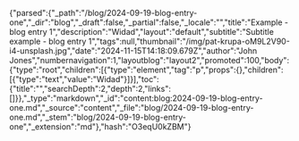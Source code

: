 {"parsed":{"_path":"/blog/2024-09-19-blog-entry-one","_dir":"blog","_draft":false,"_partial":false,"_locale":"","title":"Example - blog entry 1","description":"Widad","layout":"default","subtitle":"Subtitle example - blog entry 1","tags":null,"thumbnail":"/img/pat-krupa-oM9L2V90-i4-unsplash.jpg","date":"2024-11-15T14:18:09.679Z","author":"John Jones","numbernavigation":1,"layoutblog":"layout2","promoted":100,"body":{"type":"root","children":[{"type":"element","tag":"p","props":{},"children":[{"type":"text","value":"Widad"}]}],"toc":{"title":"","searchDepth":2,"depth":2,"links":[]}},"_type":"markdown","_id":"content:blog:2024-09-19-blog-entry-one.md","_source":"content","_file":"blog/2024-09-19-blog-entry-one.md","_stem":"blog/2024-09-19-blog-entry-one","_extension":"md"},"hash":"O3eqU0kZBM"}